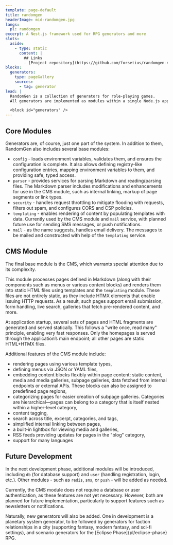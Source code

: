 ```yaml
---
template: page-default
title: randomgen
headerImage: mid-randomgen.jpg
langs:
  pl: randomgen
excerpt: A Nest.js framework used for RPG generators and more
slots:
  aside:
    - type: static
      content: |
        ## Links
        - [Project repository](https://github.com/forsetius/randomgen-nest2)
blocks:
  generators:
    type: pageGallery
    sources:
      - tag: generator
lead: |
  RandomGen is a collection of generators for role-playing games.
  All generators are implemented as modules within a single Node.js application built with the Nest.js framework and written in TypeScript. They are available in two modes: via the subpages listed below or through dedicated API endpoints.

  <block id="generators" />
---
```

## Core Modules
Generators are, of course, just one part of the system. In addition to them, RandomGen also includes several base modules:
- `config` - loads environment variables, validates them, and ensures the configuration is complete. It also allows defining registry-like configuration entries, mapping environment variables to them, and providing safe, typed access.
- `parser` - provides services for parsing Markdown and reading/parsing files. The Markdown parser includes modifications and enhancements for use in the CMS module, such as internal linking, markup of page segments or link types.
- `security` - handles request throttling to mitigate flooding with requests, filters out spam, and configures CORS and CSP policies.
- `templating` - enables rendering of content by populating templates with data. Currently used by the CMS module and `mail` service, with planned future use for sending SMS messages, or push notifications.
- `mail` - as the name suggests, handles email delivery. The messages to be mailed and constructed with help of the `templating` service.

## CMS Module
The final base module is the CMS, which warrants special attention due to its complexity.

This module processes pages defined in Markdown (along with their components such as menus or various content blocks) and renders them into static HTML files using templates and the `templating` module. These files are not entirely static, as they include HTMX elements that enable issuing  HTTP requests. As a result, such pages support email submission, form handling, live search, galleries that fetch pre-rendered content, and more.

At application startup, several sets of pages and HTML fragments are generated and served statically. This follows a "write once, read many" principle, enabling very fast responses. Only the homepages is served through the application’s main endpoint; all other pages are static HTML+HTMX files.

Additional features of the CMS module include:
- rendering pages using various template types,
- defining menus via JSON or YAML files,
- embedding content blocks flexibly within page content: static content, media and media galleries, subpage galleries, data fetched from internal endpoints or external APIs. These blocks can also be assigned to predefined page regions,
- categorizing pages for easier creation of subpage galleries. Categories are hierarchical—pages can belong to a category that is itself nested within a higher-level category,
- content tagging,
- search across title, excerpt, categories, and tags,
- simplified internal linking between pages,
- a built-in lightbox for viewing media and galleries,
- RSS feeds providing updates for pages in the "blog" category,
- support for many languages

## Future Development
In the next development phase, additional modules will be introduced, including `db` (for database support) and `user` (handling registration, login, etc.). Other modules - such as `redis`, `sms`, or `push` - will be added as needed.

Currently, the CMS module does not require a database or user authentication, as these features are not yet necessary. However, both are planned for future implementation, particularly to support features such as newsletters or notifications.

Naturally, new generators will also be added. One in development is a planetary system generator, to be followed by generators for faction relationships in a city (supporting fantasy, modern fantasy, and sci-fi settings), and scenario generators for the [Eclipse Phase]{pl/eclipse-phase} RPG.
